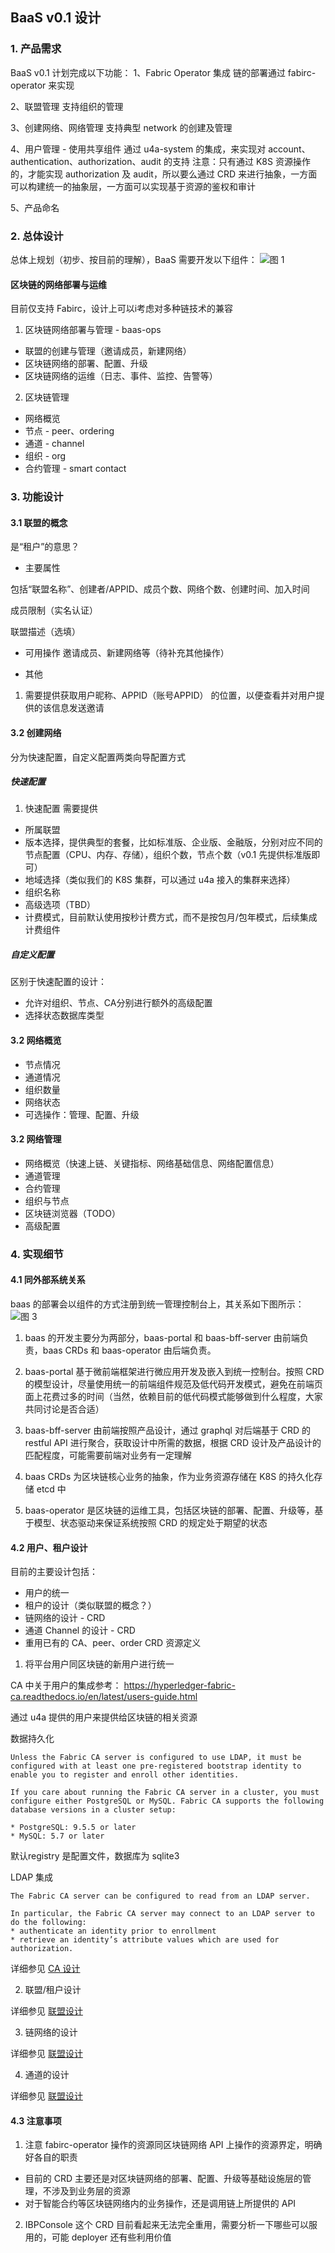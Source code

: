 ## BaaS v0.1 设计

### 1. 产品需求
BaaS v0.1 计划完成以下功能：
1、Fabric Operator 集成
链的部署通过 fabirc-operator 来实现

2、联盟管理
支持组织的管理

3、创建网络、网络管理
支持典型 network 的创建及管理

4、用户管理 - 使用共享组件
通过 u4a-system 的集成，来实现对 account、authentication、authorization、audit 的支持
注意：只有通过 K8S 资源操作的，才能实现 authorization 及 audit，所以要么通过 CRD 来进行抽象，一方面可以构建统一的抽象层，一方面可以实现基于资源的鉴权和审计

5、产品命名 

### 2. 总体设计
总体上规划（初步、按目前的理解），BaaS 需要开发以下组件：
![图 1](images/71c2087107d935ff2859240df3667c4ac777e178da275ae0f3d89e1665387c73.png)  

#### 区块链的网络部署与运维
目前仅支持 Fabirc，设计上可以i考虑对多种链技术的兼容

1. 区块链网络部署与管理 - baas-ops
* 联盟的创建与管理（邀请成员，新建网络）
* 区块链网络的部署、配置、升级
* 区块链网络的运维（日志、事件、监控、告警等）

2. 区块链管理
* 网络概览
* 节点 - peer、ordering
* 通道 - channel
* 组织 - org
* 合约管理 - smart contact

### 3. 功能设计
#### 3.1 联盟的概念
是“租户”的意思？

* 主要属性

包括“联盟名称”、创建者/APPID、成员个数、网络个数、创建时间、加入时间

成员限制（实名认证）

联盟描述（选填）

* 可用操作
邀请成员、新建网络等（待补充其他操作）

* 其他
1. 需要提供获取用户昵称、APPID（账号APPID） 的位置，以便查看并对用户提供的该信息发送邀请

#### 3.2 创建网络
分为快速配置，自定义配置两类向导配置方式

##### 快速配置
1. 快速配置
需要提供
* 所属联盟
* 版本选择，提供典型的套餐，比如标准版、企业版、金融版，分别对应不同的节点配置（CPU、内存、存储），组织个数，节点个数（v0.1 先提供标准版即可）
* 地域选择（类似我们的 K8S 集群，可以通过 u4a 接入的集群来选择）
* 组织名称
* 高级选项（TBD）
* 计费模式，目前默认使用按秒计费方式，而不是按包月/包年模式，后续集成计费组件

##### 自定义配置
区别于快速配置的设计：
* 允许对组织、节点、CA分别进行额外的高级配置
* 选择状态数据库类型

#### 3.2 网络概览
* 节点情况
* 通道情况
* 组织数量
* 网络状态
* 可选操作：管理、配置、升级

#### 3.2 网络管理
* 网络概览（快速上链、关键指标、网络基础信息、网络配置信息）
* 通道管理
* 合约管理
* 组织与节点
* 区块链浏览器（TODO）
* 高级配置

### 4. 实现细节

#### 4.1 同外部系统关系
baas 的部署会以组件的方式注册到统一管理控制台上，其关系如下图所示：
![图 3](images/a32f3b830fd74d05c8d18624f293537b9e139b762d7d73806be2d504341ccff2.png)  

1. baas 的开发主要分为两部分，baas-portal 和 baas-bff-server 由前端负责，baas CRDs 和 baas-operator 由后端负责。

2. baas-portal 基于微前端框架进行微应用开发及嵌入到统一控制台。按照 CRD 的模型设计，尽量使用统一的前端组件规范及低代码开发模式，避免在前端页面上花费过多的时间（当然，依赖目前的低代码模式能够做到什么程度，大家共同讨论是否合适）

3. baas-bff-server 由前端按照产品设计，通过 graphql 对后端基于 CRD 的 restful API 进行聚合，获取设计中所需的数据，根据 CRD 设计及产品设计的匹配程度，可能需要前端对业务有一定理解

4. baas CRDs 为区块链核心业务的抽象，作为业务资源存储在 K8S 的持久化存储 etcd 中

5. baas-operator 是区块链的运维工具，包括区块链的部署、配置、升级等，基于模型、状态驱动来保证系统按照 CRD 的规定处于期望的状态

#### 4.2 用户、租户设计

目前的主要设计包括：
* 用户的统一
* 租户的设计（类似联盟的概念？）
* 链网络的设计 - CRD
* 通道 Channel 的设计 - CRD
* 重用已有的 CA、peer、order CRD 资源定义

1. 将平台用户同区块链的新用户进行统一

CA 中关于用户的集成参考： https://hyperledger-fabric-ca.readthedocs.io/en/latest/users-guide.html

通过 u4a 提供的用户来提供给区块链的相关资源

数据持久化
```
Unless the Fabric CA server is configured to use LDAP, it must be configured with at least one pre-registered bootstrap identity to enable you to register and enroll other identities.

If you care about running the Fabric CA server in a cluster, you must configure either PostgreSQL or MySQL. Fabric CA supports the following database versions in a cluster setup:

* PostgreSQL: 9.5.5 or later
* MySQL: 5.7 or later
```
默认registry 是配置文件，数据库为 sqlite3

LDAP 集成
```
The Fabric CA server can be configured to read from an LDAP server.

In particular, the Fabric CA server may connect to an LDAP server to do the following:
* authenticate an identity prior to enrollment
* retrieve an identity’s attribute values which are used for authorization.
```

详细参见 [CA 设计](./ca-design.md)

2. 联盟/租户设计

详细参见 [联盟设计](./federation-design.md)

3. 链网络的设计

详细参见 [联盟设计](./network-design.md)

4. 通道的设计

详细参见 [联盟设计](./channel-design.md)

#### 4.3 注意事项
1. 注意 fabirc-operator 操作的资源同区块链网络 API 上操作的资源界定，明确好各自的职责
* 目前的 CRD 主要还是对区块链网络的部署、配置、升级等基础设施层的管理，不涉及到业务层的资源
* 对于智能合约等区块链网络内的业务操作，还是调用链上所提供的 API

2. IBPConsole 这个 CRD 目前看起来无法完全重用，需要分析一下哪些可以服用的，可能 deployer 还有些利用价值
